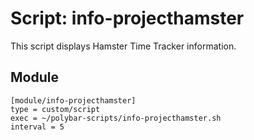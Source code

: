 # Script: info-projecthamster

This script displays Hamster Time Tracker information.


## Module

```
[module/info-projecthamster]
type = custom/script
exec = ~/polybar-scripts/info-projecthamster.sh
interval = 5
```
